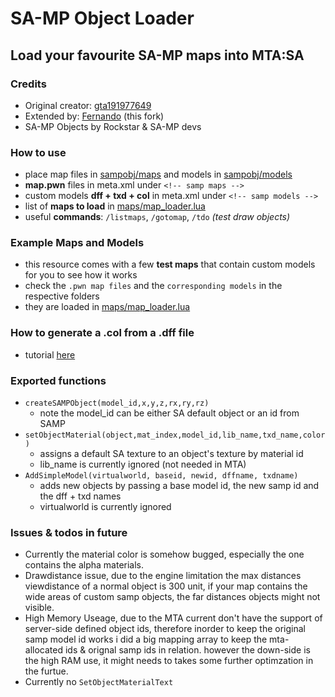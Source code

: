 # SA-MP Object Loader

## Load your favourite SA-MP maps into MTA:SA

### Credits

* Original creator: [gta191977649](https://github.com/gta191977649)
* Extended by: [Fernando](https://github.com/Fernando-A-Rocha) (this fork)
* SA-MP Objects by Rockstar & SA-MP devs

### How to use

* place map files in [sampobj/maps](sampobj/maps) and models in [sampobj/models](sampobj/maps)
* **map.pwn** files in meta.xml under `<!-- samp maps -->`
* custom models **dff + txd + col** in meta.xml under `<!-- samp models -->`
* list of **maps to load** in [maps/map_loader.lua](sampobj/maps/map_loader.lua)
* useful **commands**: `/listmaps`, `/gotomap`, `/tdo` *(test draw objects)*

### Example Maps and Models

* this resource comes with a few **test maps** that contain custom models for you to see how it works
* check the `.pwn map files` and the `corresponding models` in the respective folders
* they are loaded in [maps/map_loader.lua](sampobj/maps/map_loader.lua)

### How to generate a .col from a .dff file

* tutorial [here](sampobj/models/_TUTORIAL.md)

### Exported functions

* `createSAMPObject(model_id,x,y,z,rx,ry,rz)` 
    * note the model_id can be either SA default object or an id from SAMP
* `setObjectMaterial(object,mat_index,model_id,lib_name,txd_name,color)`
    * assigns a default SA texture to an object's texture by material id
    * lib_name is currently ignored (not needed in MTA)
* `AddSimpleModel(virtualworld, baseid, newid, dffname, txdname)`
    * adds new objects by passing a base model id, the new samp id and the dff + txd names
    * virtualworld is currently ignored

### Issues & todos in future

* Currently the material color is somehow bugged, especially the one contains the alpha materials.
* Drawdistance issue, due to the engine limitation the max distances viewdistance of a normal object is 300 unit, if your map contains the wide areas of custom samp objects, the far distances objects might not visible.
* High Memory Useage, due to the MTA current don't have the support of server-side defined object ids, therefore inorder to keep the original samp model id works i did a big mapping array to keep the mta-allocated ids & orignal samp ids in relation. however the down-side is the high RAM use, it might needs to takes some further optimzation in the furtue.
* Currently no `SetObjectMaterialText`

